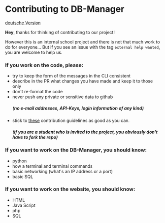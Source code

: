 # Contributing to DB-Manager

[deutsche Version](de/CONTRIBUTING.md)

**Hey**, thanks for thinking of contributing to our project!

However this is an internal school project and there is not that much work to do for everyone...
But if you see an issue with the tag `external help wanted`, you are welcome to help us.

### If you work on the code, please:
- try to keep the form of the messages in the CLI consistent
- describe in the PR what changes you have made and keep it to those only
- don't re-format the code
- never push any private or sensitive data to github <h5>(no e-mail addresses, API-Keys, login information of any kind)
- stick to [these](https://gist.github.com/MarcDiethelm/7303312) contribution guidelines as good as you can. <h5>(if you are a student who is invited to the project, you obviously don't have to fork the repo)  

### If you want to work on the DB-Manager, you should know:
- python
- how a terminal and terminal commands
- basic networking (what's an IP address or a port)
- basic SQL

### If you want to work on the website, you should know:
- HTML
- Java Script
- php
- SQL
